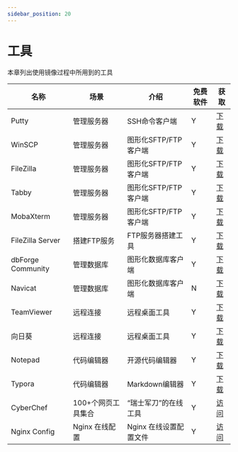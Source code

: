```yaml
---
sidebar_position: 20
---
```


# 工具

本章列出使用镜像过程中所用到的工具

| 名称              | 场景        | 介绍                 | 免费软件 | 获取                                                         |
| ----------------- | ----------- | -------------------- | -------- | ------------------------------------------------------------ |
| Putty             | 管理服务器  | SSH命令客户端        | Y        | [下载](https://putty.org/)                                   |
| WinSCP            | 管理服务器  | 图形化SFTP/FTP客户端 | Y        | [下载](https://winscp.net/eng/docs/lang:chs)                 |
| FileZilla         | 管理服务器  | 图形化SFTP/FTP客户端 | Y        | [下载](https://filezilla-project.org/)                       |
| Tabby | 管理服务器 | 图形化SFTP/FTP客户端 | Y | [下载](https://github.com/Eugeny/tabby) |
| MobaXterm | 管理服务器 | 图形化SFTP/FTP客户端   | Y | [下载](https://mobaxterm.mobatek.net/download.html) |
| FileZilla Server  | 搭建FTP服务 | FTP服务器搭建工具    | Y        | [下载](https://filezilla-project.org/)                       |
| dbForge Community | 管理数据库  | 图形化数据库客户端   | Y        | [下载](https://www.devart.com/dbforge/mysql/studio/download.html) |
| Navicat           | 管理数据库  | 图形化数据库客户端   | N        | [下载](https://navicat.com.cn/)                              |
| TeamViewer        | 远程连接    | 远程桌面工具         | Y        | [下载](https://www.teamviewer.cn/cn/)                        |
| 向日葵            | 远程连接    | 远程桌面工具         | Y        | [下载](https://sunlogin.oray.com/personal/)                  |
| Notepad           | 代码编辑器  | 开源代码编辑器       | Y        | [下载](https://notepad-plus-plus.org/)                       |
| Typora            | 代码编辑器  | Markdown编辑器       | Y        | [下载](https://typora.io/)                                   |
| CyberChef            | 100+个网页工具集合  | “瑞士军刀”的在线工具       | Y        | [访问](https://gchq.github.io/CyberChef/)     |
| Nginx Config            | Nginx 在线配置  | Nginx 在线设置配置文件      | Y        | [访问](https://www.digitalocean.com/community/tools/nginx)     |








